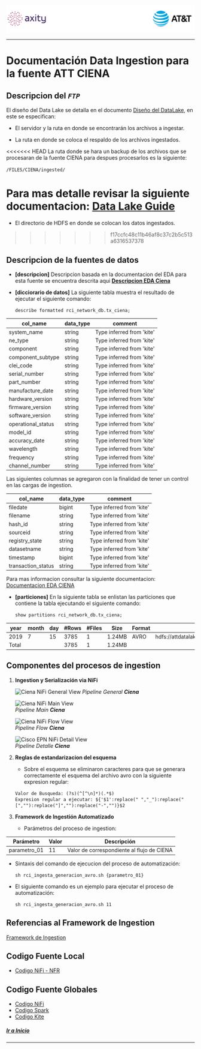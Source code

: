 <a name="main"></a>  ![Encabezado](./images/encabezado.png)

----

# Documentación Data Ingestion para la fuente ATT **CIENA**

## Descripcion del *`FTP`*

El diseño del Data Lake se detalla en el documento [Diseño del DataLake](http://10.103.133.122/app/owncloud/f/14480776), en este se especifican:

- El servidor y la ruta en donde se encontrarán los archivos a ingestar.

- La ruta en donde se coloca el respaldo de los archivos ingestados.

<<<<<<< HEAD
La ruta donde se hara un backup de los archivos que se procesaran de la fuente CIENA para despues procesarlos es la siguiente:

``` /FILES/CIENA/ingested/ ```

Para mas detalle revisar la siguiente documentacion: [Data Lake Guide](http://10.103.133.122/app/owncloud/f/14481174)
=======
- El directorio de HDFS en donde se colocan los datos ingestados.
>>>>>>> f17ccfc48c11b46af8c37c2b5c513a6316537378

## Descripcion de la fuentes de datos

- **[descripcion]** Descripcion basada en la documentacion del EDA para esta fuente se encuentra descrita aqui **[Descripcion EDA Ciena](/RCI_DataAnalysis/eda/Gestor_Ciena/README.md#descripcion)**

- **[dicciorario de datos]** La siguiente tabla muestra el resultado de ejecutar el siguiente comando: 
    
    ```
    describe formatted rci_network_db.tx_ciena;
    ```
    
| col_name | data_type | comment |
|--------------------|-----------|------------------------------------------|
| system_name | string | Type inferred from 'kite' |
| ne_type | string | Type inferred from 'kite' |
| component | string | Type inferred from 'kite' |
| component_subtype | string | Type inferred from 'kite' |
| clei_code | string | Type inferred from 'kite' |
| serial_number | string | Type inferred from 'kite' |
| part_number | string | Type inferred from 'kite' |
| manufacture_date | string | Type inferred from 'kite' |
| hardware_version | string | Type inferred from 'kite' |
| firmware_version | string | Type inferred from 'kite' |
| software_version | string | Type inferred from 'kite' |
| operational_status | string | Type inferred from 'kite' |
| model_id | string | Type inferred from 'kite' |
| accuracy_date | string | Type inferred from 'kite' |
| wavelength | string | Type inferred from 'kite' |
| frequency | string | Type inferred from 'kite' |
| channel_number | string | Type inferred from 'kite' |

Las siguientes columnas se agregaron con la finalidad de tener un control en las cargas de ingestion.

| col_name | data_type | comment |
|--------------------|-----------|------------------------------------------|
| filedate | bigint | Type inferred from 'kite' |
| filename | string | Type inferred from 'kite' |
| hash_id | string | Type inferred from 'kite' |
| sourceid | string | Type inferred from 'kite' |
| registry_state | string | Type inferred from 'kite' |
| datasetname | string | Type inferred from 'kite' |
| timestamp | bigint | Type inferred from 'kite' |
| transaction_status | string | Type inferred from 'kite' |

Para mas informacion consultar la siguiente documentacion: [Documentacion EDA CIENA](/RCI_DataAnalysis/eda/Gestor_Ciena/README.md)

- **[particiones]**
    En la siguiente tabla se enlistan las particiones que contiene la tabla ejecutando el siguiente comando:
    
    ```
    show partitions rci_network_db.tx_ciena;
    ```

| year | month | day | #Rows | #Files | Size | Format | Location |
|-------|-------|-----|-------|--------|--------|--------|---------------------------------------------------------------------------------------|
| 2019 | 7 | 15 | 3785 | 1 | 1.24MB | AVRO | hdfs://attdatalakehdfs/data/RCI/stg/hive/staging/gestores/gc/year=2019/month=7/day=15 |
| Total |  |  | 3785 | 1 | 1.24MB |  |  |


## Componentes del procesos de ingestion

1. **Ingestion y Serialización via NiFi**

    ![Ciena NiFi General View][img1]
    *Pipeline General __Ciena__*

    ![Ciena NiFi Main View][img2]                             
    *Pipeline Main __Ciena__*

    ![Ciena NiFi Flow View][img3]      
    *Pipeline Flow __Ciena__*

    ![Cisco EPN NiFi Detail View][img4]      
    *Pipeline Detalle __Ciena__*

2. **Reglas de estandarizacion del esquema**

    * Sobre el esquema se eliminaron caracteres para que se generara correctamente el esquema del archivo avro con la siguiente expresion regular:
    
     ```
     Valor de Busqueda: (?s)(^[^\n]*)(.*$)
     Expresion regular a ejecutar: ${'$1':replace(" ","_"):replace("[",""):replace("]",""):replace("-","")}$2
     ```
   
3. **Framework de Ingestión Automatizado**

    * Parámetros del proceso de ingestion:

| Parámetro | Valor | Descripción|
| ---------- | ---------- | ---------- |
| parametro_01   | 11   | Valor de correspondiente al flujo de CIENA  |

   * Sintaxis del comando de ejecucion del proceso de automatización:
   
     ```
     sh rci_ingesta_generacion_avro.sh {parametro_01}
     ```
   
   * El siguiente comando es un ejemplo para ejecutar el proceso de automatización: 
    
     ```
     sh rci_ingesta_generacion_avro.sh 11
     ```

## Referencias al Framework de Ingestion

[Framework de Ingestion](../Globales/ArquitecturaFrameworkIngestion/readme.md)

## Codigo Fuente Local

- [Codigo NiFi - NFR](NFR/)

## Codigo Fuente Globales

- [Codigo NiFi](../Globales/NIFICustomProcessorXLSX/README.md)
- [Codigo Spark](../Globales/SparkAxity/README.md)
- [Codigo Kite](../Globales/attdlkrci/readme.md)

##### [Ir a Inicio](#main)

---

 [img1]: images/ciena-nifi-01.png "Ciena NiFi General View"
 [img2]: images/ciena-nifi-02.png "Ciena NiFi Main View"
 [img3]: images/ciena-nifi-03.png "Ciena NiFi Flow View"
 [img4]: images/ciena-nifi-04.png "Ciena NiFi Detail View"
 